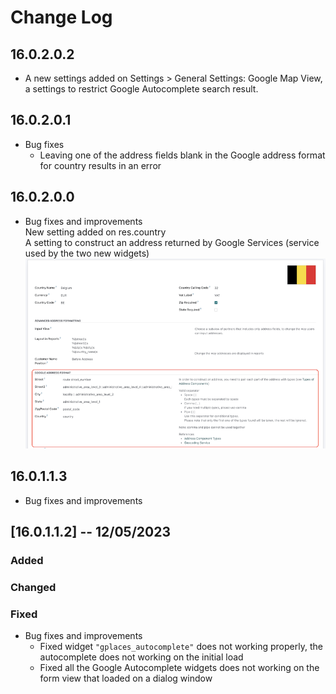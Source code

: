 # Change Log

## 16.0.2.0.2
* A new settings added on Settings > General Settings: Google Map View, a settings to restrict Google Autocomplete search result.

## 16.0.2.0.1
* Bug fixes
    - Leaving one of the address fields blank in the Google address format for country results in an error 

## 16.0.2.0.0
* Bug fixes and improvements    
New setting added on res.country    
A setting to construct an address returned by Google Services (service used by the two new widgets)
![country_google_address_format](./static/img/country_google_address_format.png)

## 16.0.1.1.3
* Bug fixes and improvements

## [16.0.1.1.2] -- 12/05/2023
### Added
### Changed
### Fixed
* Bug fixes and improvements
  - Fixed widget `"gplaces_autocomplete"` does not working properly, the autocomplete does not working on the initial load
  - Fixed all the Google Autocomplete widgets does not working on the form view that loaded on a dialog window

